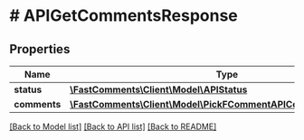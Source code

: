 # # APIGetCommentsResponse

## Properties

Name | Type | Description | Notes
------------ | ------------- | ------------- | -------------
**status** | [**\FastComments\Client\Model\APIStatus**](APIStatus.md) |  |
**comments** | [**\FastComments\Client\Model\PickFCommentAPICommentFieldsKeys[]**](PickFCommentAPICommentFieldsKeys.md) |  |

[[Back to Model list]](../../README.md#models) [[Back to API list]](../../README.md#endpoints) [[Back to README]](../../README.md)
